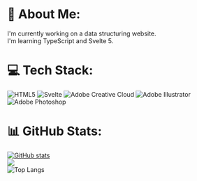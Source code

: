 # 💫 About Me:
I'm currently working on a data structuring website.<br>I'm learning TypeScript and Svelte 5.


# 💻 Tech Stack:
![HTML5](https://img.shields.io/badge/html5-%23E34F26.svg?style=for-the-badge&logo=html5&logoColor=white) ![Svelte](https://img.shields.io/badge/svelte-%23f1413d.svg?style=for-the-badge&logo=svelte&logoColor=white) ![Adobe Creative Cloud](https://img.shields.io/badge/Adobe%20Creative%20Cloud-DA1F26.svg?style=for-the-badge&logo=Adobe%20Creative%20Cloud&logoColor=white) ![Adobe Illustrator](https://img.shields.io/badge/adobe%20illustrator-%23FF9A00.svg?style=for-the-badge&logo=adobe%20illustrator&logoColor=white) ![Adobe Photoshop](https://img.shields.io/badge/adobe%20photoshop-%2331A8FF.svg?style=for-the-badge&logo=adobe%20photoshop&logoColor=white)
# 📊 GitHub Stats:
[![GitHub stats](https://github-readme-stats.vercel.app/api?username=AlkayidAli&theme=transparent)](https://github.com/anuraghazra/github-readme-stats)<br/>
![](https://github-readme-streak-stats.herokuapp.com/?user=AlkayidAli&theme=dark&hide_border=false)<br/>
![Top Langs](https://github-readme-stats.vercel.app/api/top-langs/?username=AlkayidAli&layout=compact&theme=transparent)
